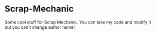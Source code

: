 # Scrap-Mechanic
Some cool stuff for Scrap Mechanic.
You can take my code and modify it but you can't change author name!
